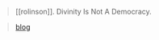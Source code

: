> [[rolinson]]. Divinity Is Not A Democracy.

> [blog](https://aryaakasha.com/2020/01/12/divinity-is-not-a-democracy/)